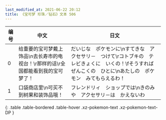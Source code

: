 ```yaml
---
last_modified_at: 2021-06-22 20:12
title: 《宝可梦 珍珠／钻石》文本 506
---
```

| 编号 | 中文 | 日文 |
| ---- | ---- | ---- |
| 0 | 给重要的宝可梦戴上饰品\n去长寿市的电视台！\r那样的话\r全国都能看到我的宝可梦了！ | だいじな　ポケモンに\nすてきな　アクセサリ－　つけて\rコトブキの　テレビきょくに　いくの！\fそうすれば　ぜんこくの　ひとに\nあたしの　ポケモン　みてもらえるわ！ |
| 1 | 口袋商店里\n可买不到树果和装饰品哦！ | フレンドリィ　ショップでは\nきのみや　アクセサリ－は　かえないわ |
{: .table .table-bordered .table-hover .xz-pokemon-text .xz-pokemon-text-DP }